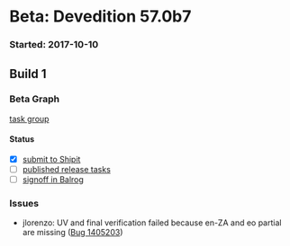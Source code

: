 # Beta: Devedition 57.0b7

### Started: 2017-10-10

## Build 1

### Beta Graph

[task group](https://tools.taskcluster.net/push-inspector/#/X81HNTigT0G_PYoun0agLQ)


#### Status
- [x] [submit to Shipit](https://wiki.mozilla.org/Release:Release_Automation_on_Mercurial:Starting_a_Release#Submit_to_Ship_It)
- [ ] [published release tasks](../how-tos/relpro.md#4-publish-release)
- [ ] [signoff in Balrog](../how-tos/relpro.md#3-signoffs)

### Issues
- jlorenzo: UV and final verification failed because en-ZA and eo partial are missing ([Bug 1405203](https://bugzil.la/1405203))
